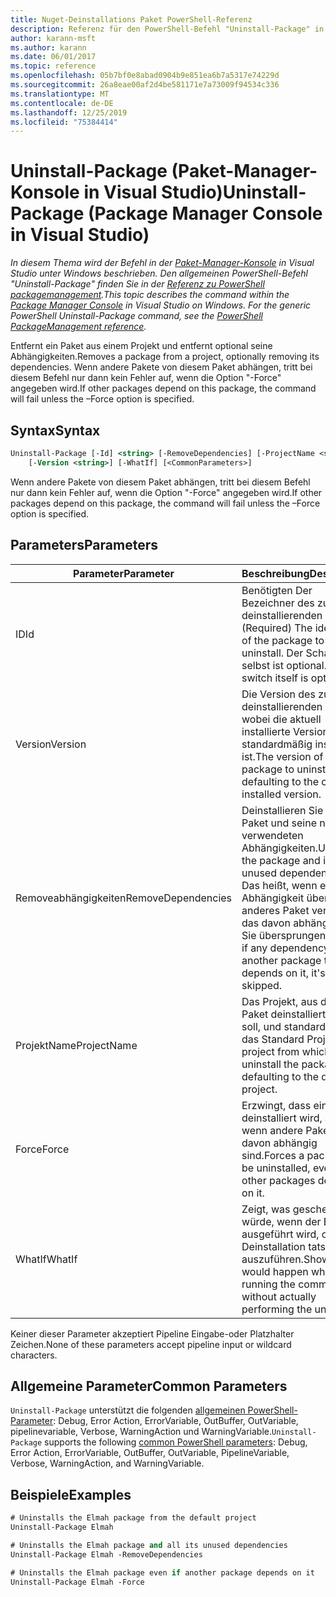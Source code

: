 ```yaml
---
title: Nuget-Deinstallations Paket PowerShell-Referenz
description: Referenz für den PowerShell-Befehl "Uninstall-Package" in der nuget-Paket-Manager-Konsole in Visual Studio.
author: karann-msft
ms.author: karann
ms.date: 06/01/2017
ms.topic: reference
ms.openlocfilehash: 05b7bf0e8abad0904b9e851ea6b7a5317e74229d
ms.sourcegitcommit: 26a8eae00af2d4be581171e7a73009f94534c336
ms.translationtype: MT
ms.contentlocale: de-DE
ms.lasthandoff: 12/25/2019
ms.locfileid: "75384414"
---
```

# <a name="uninstall-package-package-manager-console-in-visual-studio"></a><span data-ttu-id="45845-103">Uninstall-Package (Paket-Manager-Konsole in Visual Studio)</span><span class="sxs-lookup"><span data-stu-id="45845-103">Uninstall-Package (Package Manager Console in Visual Studio)</span></span>

<span data-ttu-id="45845-104">*In diesem Thema wird der Befehl in der [Paket-Manager-Konsole](../../consume-packages/install-use-packages-powershell.md) in Visual Studio unter Windows beschrieben. Den allgemeinen PowerShell-Befehl "Uninstall-Package" finden Sie in der [Referenz zu PowerShell packagemanagement](/powershell/module/packagemanagement/?view=powershell-6).*</span><span class="sxs-lookup"><span data-stu-id="45845-104">*This topic describes the command within the [Package Manager Console](../../consume-packages/install-use-packages-powershell.md) in Visual Studio on Windows. For the generic PowerShell Uninstall-Package command, see the [PowerShell PackageManagement reference](/powershell/module/packagemanagement/?view=powershell-6).*</span></span>

<span data-ttu-id="45845-105">Entfernt ein Paket aus einem Projekt und entfernt optional seine Abhängigkeiten.</span><span class="sxs-lookup"><span data-stu-id="45845-105">Removes a package from a project, optionally removing its dependencies.</span></span> <span data-ttu-id="45845-106">Wenn andere Pakete von diesem Paket abhängen, tritt bei diesem Befehl nur dann kein Fehler auf, wenn die Option "-Force" angegeben wird.</span><span class="sxs-lookup"><span data-stu-id="45845-106">If other packages depend on this package, the command will fail unless the –Force option is specified.</span></span>

## <a name="syntax"></a><span data-ttu-id="45845-107">Syntax</span><span class="sxs-lookup"><span data-stu-id="45845-107">Syntax</span></span>

```ps
Uninstall-Package [-Id] <string> [-RemoveDependencies] [-ProjectName <string>] [-Force]
    [-Version <string>] [-WhatIf] [<CommonParameters>]
```

<span data-ttu-id="45845-108">Wenn andere Pakete von diesem Paket abhängen, tritt bei diesem Befehl nur dann kein Fehler auf, wenn die Option "-Force" angegeben wird.</span><span class="sxs-lookup"><span data-stu-id="45845-108">If other packages depend on this package, the command will fail unless the –Force option is specified.</span></span>

## <a name="parameters"></a><span data-ttu-id="45845-109">Parameters</span><span class="sxs-lookup"><span data-stu-id="45845-109">Parameters</span></span>

| <span data-ttu-id="45845-110">Parameter</span><span class="sxs-lookup"><span data-stu-id="45845-110">Parameter</span></span> | <span data-ttu-id="45845-111">Beschreibung</span><span class="sxs-lookup"><span data-stu-id="45845-111">Description</span></span> |
| --- | --- |
| <span data-ttu-id="45845-112">ID</span><span class="sxs-lookup"><span data-stu-id="45845-112">Id</span></span> | <span data-ttu-id="45845-113">Benötigten Der Bezeichner des zu deinstallierenden Pakets.</span><span class="sxs-lookup"><span data-stu-id="45845-113">(Required) The identifier of the package to uninstall.</span></span> <span data-ttu-id="45845-114">Der Schalter-ID selbst ist optional.</span><span class="sxs-lookup"><span data-stu-id="45845-114">The -Id switch itself is optional.</span></span> |
| <span data-ttu-id="45845-115">Version</span><span class="sxs-lookup"><span data-stu-id="45845-115">Version</span></span> | <span data-ttu-id="45845-116">Die Version des zu deinstallierenden Pakets, wobei die aktuell installierte Version standardmäßig installiert ist.</span><span class="sxs-lookup"><span data-stu-id="45845-116">The version of the package to uninstall, defaulting to the currently installed version.</span></span> |
| <span data-ttu-id="45845-117">Removeabhängigkeiten</span><span class="sxs-lookup"><span data-stu-id="45845-117">RemoveDependencies</span></span> | <span data-ttu-id="45845-118">Deinstallieren Sie das Paket und seine nicht verwendeten Abhängigkeiten.</span><span class="sxs-lookup"><span data-stu-id="45845-118">Uninstall the package and its unused dependencies.</span></span> <span data-ttu-id="45845-119">Das heißt, wenn eine Abhängigkeit über ein anderes Paket verfügt, das davon abhängt, wird Sie übersprungen.</span><span class="sxs-lookup"><span data-stu-id="45845-119">That is, if any dependency has another package that depends on it, it's skipped.</span></span> |
| <span data-ttu-id="45845-120">ProjektName</span><span class="sxs-lookup"><span data-stu-id="45845-120">ProjectName</span></span> | <span data-ttu-id="45845-121">Das Projekt, aus dem das Paket deinstalliert werden soll, und standardmäßig das Standard Projekt.</span><span class="sxs-lookup"><span data-stu-id="45845-121">The project from which to uninstall the package, defaulting to the default project.</span></span> |
| <span data-ttu-id="45845-122">Force</span><span class="sxs-lookup"><span data-stu-id="45845-122">Force</span></span> | <span data-ttu-id="45845-123">Erzwingt, dass ein Paket deinstalliert wird, auch wenn andere Pakete davon abhängig sind.</span><span class="sxs-lookup"><span data-stu-id="45845-123">Forces a package to be uninstalled, even if other packages depend on it.</span></span> |
| <span data-ttu-id="45845-124">WhatIf</span><span class="sxs-lookup"><span data-stu-id="45845-124">WhatIf</span></span> | <span data-ttu-id="45845-125">Zeigt, was geschehen würde, wenn der Befehl ausgeführt wird, ohne die Deinstallation tatsächlich auszuführen.</span><span class="sxs-lookup"><span data-stu-id="45845-125">Shows what would happen when running the command without actually performing the uninstall.</span></span> |

<span data-ttu-id="45845-126">Keiner dieser Parameter akzeptiert Pipeline Eingabe-oder Platzhalter Zeichen.</span><span class="sxs-lookup"><span data-stu-id="45845-126">None of these parameters accept pipeline input or wildcard characters.</span></span>

## <a name="common-parameters"></a><span data-ttu-id="45845-127">Allgemeine Parameter</span><span class="sxs-lookup"><span data-stu-id="45845-127">Common Parameters</span></span>

<span data-ttu-id="45845-128">`Uninstall-Package` unterstützt die folgenden [allgemeinen PowerShell-Parameter](https://go.microsoft.com/fwlink/?LinkID=113216): Debug, Error Action, ErrorVariable, OutBuffer, OutVariable, pipelinevariable, Verbose, WarningAction und WarningVariable.</span><span class="sxs-lookup"><span data-stu-id="45845-128">`Uninstall-Package` supports the following [common PowerShell parameters](https://go.microsoft.com/fwlink/?LinkID=113216): Debug, Error Action, ErrorVariable, OutBuffer, OutVariable, PipelineVariable, Verbose, WarningAction, and WarningVariable.</span></span>

## <a name="examples"></a><span data-ttu-id="45845-129">Beispiele</span><span class="sxs-lookup"><span data-stu-id="45845-129">Examples</span></span>

```ps
# Uninstalls the Elmah package from the default project
Uninstall-Package Elmah

# Uninstalls the Elmah package and all its unused dependencies
Uninstall-Package Elmah -RemoveDependencies 

# Uninstalls the Elmah package even if another package depends on it
Uninstall-Package Elmah -Force
```
